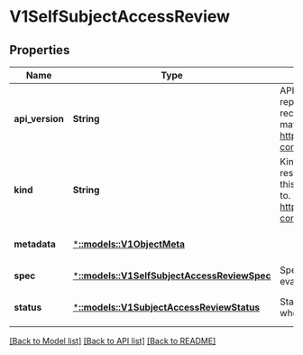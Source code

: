 # V1SelfSubjectAccessReview

## Properties
Name | Type | Description | Notes
------------ | ------------- | ------------- | -------------
**api_version** | **String** | APIVersion defines the versioned schema of this representation of an object. Servers should convert recognized schemas to the latest internal value, and may reject unrecognized values. More info: https://git.k8s.io/community/contributors/devel/api-conventions.md#resources | [optional] [default to null]
**kind** | **String** | Kind is a string value representing the REST resource this object represents. Servers may infer this from the endpoint the client submits requests to. Cannot be updated. In CamelCase. More info: https://git.k8s.io/community/contributors/devel/api-conventions.md#types-kinds | [optional] [default to null]
**metadata** | [***::models::V1ObjectMeta**](v1.ObjectMeta.md) |  | [optional] [default to null]
**spec** | [***::models::V1SelfSubjectAccessReviewSpec**](v1.SelfSubjectAccessReviewSpec.md) | Spec holds information about the request being evaluated.  user and groups must be empty | [default to null]
**status** | [***::models::V1SubjectAccessReviewStatus**](v1.SubjectAccessReviewStatus.md) | Status is filled in by the server and indicates whether the request is allowed or not | [optional] [default to null]

[[Back to Model list]](../README.md#documentation-for-models) [[Back to API list]](../README.md#documentation-for-api-endpoints) [[Back to README]](../README.md)


